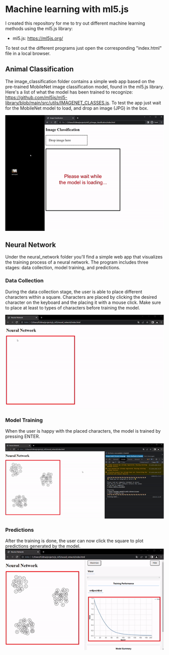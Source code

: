 # Machine learning with ml5.js
I created this repository for me to try out different machine learning methods using the ml5.js library:

- ml5.js: https://ml5js.org/

To test out the different programs just open the corresponding "index.html" file in a local browser.

## Animal Classification
The image_classification folder contains a simple web app based on the pre-trained MobileNet image classification model, found in the ml5.js library. Here's a list of what the model has been trained to recognize: https://github.com/ml5js/ml5-library/blob/main/src/utils/IMAGENET_CLASSES.js. To test the app just wait for the MobileNet model to load, and drop an image (JPG) in the box. 

![Alt Text](gifs/animal_classification.gif)

## Neural Network
Under the neural_network folder you'll find a simple web app that visualizes the training process of a neural network. The program includes three stages: data collection, model training, and predictions.

### Data Collection
During the data collection stage, the user is able to place different characters within a square. Characters are placed by clicking the desired character on the keyboard and the placing it with a mouse click. Make sure to place at least to types of characters before training the model. 

![Alt Text](gifs/data_collection.gif)

### Model Training
When the user is happy with the placed characters, the model is trained by pressing ENTER.

![Alt Text](gifs/model_training.gif)

### Predictions
After the training is done, the user can now click the square to plot predictions generated by the model.
![Alt Text](gifs/predictions.gif)